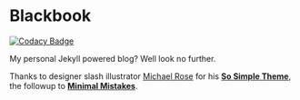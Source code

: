 # Blackbook

[![Codacy Badge](https://api.codacy.com/project/badge/Grade/ae3e480a67354f4489ddd88bce075179)](https://www.codacy.com/app/adil/adilansari-github-io?utm_source=github.com&utm_medium=referral&utm_content=adilansari/adilansari.github.io&utm_campaign=badger)

My personal Jekyll powered blog? Well look no further.

Thanks to designer slash illustrator [Michael Rose](http://mademistakes.com) for his [**So Simple Theme**](https://mmistakes.github.io/so-simple-theme/), the followup to [**Minimal Mistakes**](http://mmistakes.github.io/minimal-mistakes/).

